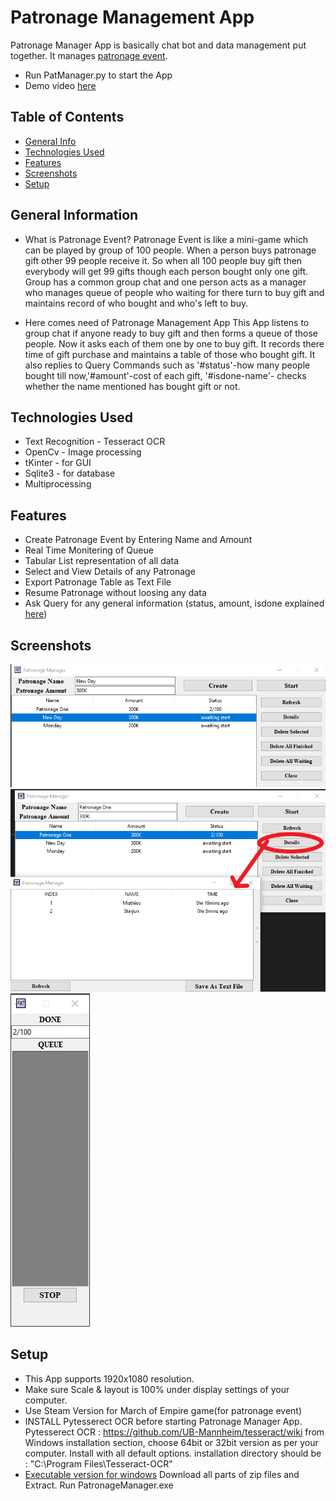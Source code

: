# Patronage Management App
 Patronage Manager App is basically chat bot and data management put together. It manages [patronage event](#general-information).
- Run PatManager.py to start the App
- Demo video [here](https://youtu.be/Ou5LJWAjDvM)

## Table of Contents
* [General Info](#general-information)
* [Technologies Used](#technologies-used)
* [Features](#features)
* [Screenshots](#screenshots)
* [Setup](#setup)



## General Information
- What is Patronage Event?
Patronage Event is like a mini-game which can be played by group of 100 people. When a person buys patronage gift other 99 people receive it. So when all 100 people buy gift then everybody will get 99 gifts though each person bought only one gift. Group has a common group chat and one person acts as a manager who manages queue of people who waiting for there turn to buy gift and maintains record of who bought and who's left to buy.

- Here comes need of Patronage Management App
This App listens to group chat if anyone ready to buy gift and then forms a queue of those people. Now it asks each of them one by one to buy gift. It records there time of gift purchase and maintains a table of those who bought gift. It also replies to Query Commands such as '#status'-how many people bought till now,'#amount'-cost of each gift, '#isdone-name'- checks whether the name mentioned has bought gift or not.


## Technologies Used
- Text Recognition - Tesseract OCR
- OpenCv - Image processing
- tKinter - for GUI
- Sqlite3 - for database
- Multiprocessing


## Features
- Create Patronage Event by Entering Name and Amount
- Real Time Monitering of Queue
- Tabular List representation of all data
- Select and View Details of any Patronage
- Export Patronage Table as Text File
- Resume Patronage without loosing any data
- Ask Query for any general information (status, amount, isdone explained [here](#general-information))


## Screenshots
![screenshot1](./img/pat1.png)
![screenshot2](./img/pat2.png)
![screenshot3](./img/pat3.png)



## Setup
- This App supports 1920x1080 resolution.
- Make sure Scale & layout is 100% under display settings of your computer.
- Use Steam Version for March of Empire game(for patronage event)
- INSTALL Pytesserect OCR before starting Patronage Manager App. Pytesserect OCR : https://github.com/UB-Mannheim/tesseract/wiki from Windows installation section, choose 64bit or 32bit version as per your computer. Install with all default options. installation directory should be : "C:\Program Files\Tesseract-OCR\"
- [Executable version for windows](./dist) Download all parts of zip files and Extract. Run PatronageManager.exe
